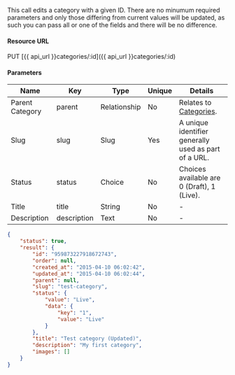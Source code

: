 This call edits a category with a given ID. There are no minumum required parameters and only those differing from current values will be updated, as such you can pass all or one of the fields and there will be no difference.

#### Resource URL
PUT [{{ api_url }}categories/:id]({{ api_url }}categories/:id)

#### Parameters
Name | Key | Type | Unique | Details
---- | --- | ---- | ------ | -------
Parent Category | parent | Relationship | No | Relates to [Categories](categories).
Slug | slug | Slug | Yes | A unique identifier generally used as part of a URL.
Status | status | Choice | No | Choices available are 0 (Draft), 1 (Live).
Title | title | String | No | -
Description | description | Text | No | -


<!--code-->
``` json
{
    "status": true,
    "result": {
        "id": "959873227918672743",
        "order": null,
        "created_at": "2015-04-10 06:02:42",
        "updated_at": "2015-04-10 06:02:44",
        "parent": null,
        "slug": "test-category",
        "status": {
            "value": "Live",
            "data": {
                "key": "1",
                "value": "Live"
            }
        },
        "title": "Test category (Updated)",
        "description": "My first category",
        "images": []
    }
}
```
<!--/code-->
